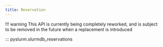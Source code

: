 ```yaml
---
title: Reservation
---
```


!!! warning
    This API is currently being completely reworked, and is subject to be
    removed in the future when a replacement is introduced

::: pyslurm.slurmdb_reservations
